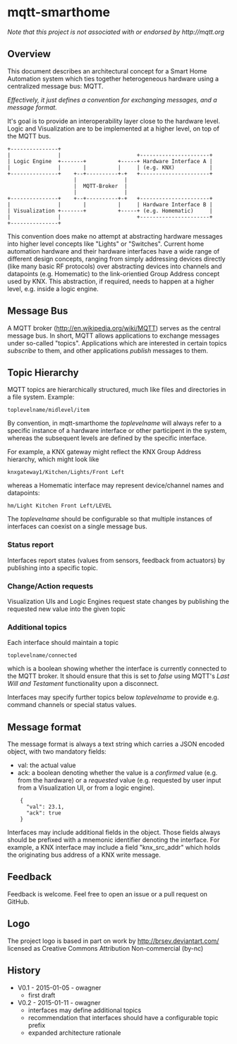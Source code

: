 mqtt-smarthome
==============

_Note that this project is not associated with or endorsed by http://mqtt.org_

Overview
--------
This document describes an architectural concept for a Smart Home Automation system
which ties together heterogeneous hardware using a centralized message bus: MQTT.

_Effectively, it just defines a convention for exchanging messages, and a message format._

It's goal is to provide an interoperability layer close to the hardware level.
Logic and Visualization are to be implemented at a higher level, on top of the MQTT bus.

```
+---------------+                                                          
|               |                        +----------------------+          
| Logic Engine  +-------+          +-----+ Hardware Interface A |          
|               |       |          |     | (e.g. KNX)           |          
+---------------+    +--+----------+-+   +----------------------+          
                     |               |                                     
                     |  MQTT-Broker  |                                     
                     |               |                                     
+---------------+    +--+----------+-+   +----------------------+          
|               |       |          |     | Hardware Interface B |          
| Visualization +-------+          +-----+ (e.g. Homematic)     |          
|               |                        +----------------------+          
+---------------+                                                          
```                                                                           

This convention does make no attempt at abstracting hardware messages into
higher level concepts like "Lights" or "Switches". Current home automation 
hardware and their hardware interfaces have a wide range of different design 
concepts, ranging from simply addressing devices directly (like many basic RF
protocols) over abstracting devices into channels and datapoints
(e.g. Homematic) to the link-orientied Group Address concept used by KNX.
This abstraction, if required, needs to happen at a higher level, e.g.
inside a logic engine. 


Message Bus
-----------
A MQTT broker (http://en.wikipedia.org/wiki/MQTT) serves as the central message bus.
In short, MQTT allows applications to exchange messages under so-called "topics".
Applications which are interested in certain topics _subscribe_ to them,
and other applications _publish_ messages to them.
                                                        
## Topic Hierarchy ##
                                                                           
MQTT topics are hierarchically structured, much like files and directories in a
file system. Example:

    toplevelname/midlevel/item
    
By convention, in mqtt-smarthome the *toplevelname* will always refer to a specific
instance of a hardware interface or other participent in the system, whereas
the subsequent levels are defined by the specific interface.

For example, a KNX gateway might reflect the KNX Group Address hierarchy, which
might look like

    knxgateway1/Kitchen/Lights/Front Left

whereas a Homematic interface may represent device/channel names and datapoints:

    hm/Light Kitchen Front Left/LEVEL

The *toplevelname* should be configurable so that multiple instances of interfaces
can coexist on a single message bus.
    
### Status report ###
                                                                           
Interfaces report states (values from sensors, feedback from actuators)
by publishing into a specific topic. 

### Change/Action requests ###

Visualization UIs and Logic Engines request state changes by publishing 
the requested new value into the given topic 
                                                                           
### Additional topics ###
                                                                           
Each interface should maintain a topic 

    toplevelname/connected
    
which is a boolean showing whether the interface is currently connected to the
MQTT broker. It should ensure that this is set to _false_ using MQTT's
_Last Will and Testament_ functionality upon a disconnect.
                                                                           
Interfaces may specify further topics below *toplevelname* to provide
e.g. command channels or special status values. 

Message format
--------------                                                                           
The message format is always a text string which carries a JSON encoded
object, with two mandatory fields:

* val: the actual value
* ack: a boolean denoting whether the value is a _confirmed_ value (e.g.
from the hardware) or a _requested_ value (e.g. requested by user input
from a Visualization UI, or from a logic engine).

```
    {
      "val": 23.1,
      "ack": true
    }                                                                           
```

Interfaces may include additional fields in the object. Those fields
always should be prefixed with a mnemonic identifier denoting the
interface. For example, a KNX interface may include a field
"knx_src_addr" which holds the originating bus address of a KNX write
message.


Feedback
--------
Feedback is welcome. Feel free to open an issue or a pull request
on GitHub.


Logo
----
The project logo is based in part on work by http://brsev.deviantart.com/
licensed as Creative Commons Attribution Non-commercial (by-nc)

History
-------
* V0.1 - 2015-01-05 - owagner
  - first draft
* V0.2 - 2015-01-11 - owagner
  - interfaces may define additional topics
  - recommendation that interfaces should have a configurable topic prefix
  - expanded architecture rationale
  
  

